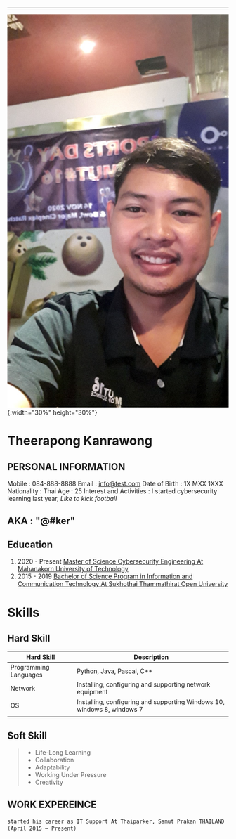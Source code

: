 
---
![alt text](Pic/profile.jpg){:width="30%" height="30%"}

Theerapong Kanrawong
===============
## PERSONAL INFORMATION 
Mobile : 084-888-8888
Email : <info@test.com>
Date of Birth : 1X MXX 1XXX
Nationality : Thai
Age : 25
Interest and Activities : I started cybersecurity learning last year, *Like to kick football*

## AKA : **"@#ker"**


## Education
1. 2020 - Present [Master of Science Cybersecurity Engineering At Mahanakorn University of Technology](https://www.msit.mut.ac.th/)
2. 2015 - 2019 [Bachelor of Science Program in Information and Communication Technology At Sukhothai Thammathirat Open University](https://www.stou.ac.th/main/index.html)

Skills
===============

Hard Skill
---------------

|       Hard Skill          |                               Description                                     |
| ------------------------- | ----------------------------------------------------------------------------- |
|   Programming Languages   |   Python, Java, Pascal, C++                                                   |
|         Network           |   Installing, configuring and supporting network equipment                    |
|          OS               |   Installing, configuring and supporting Windows 10, windows 8, windows 7     |
|                           |                                                                               |

Soft Skill
---------------
> - Life-Long Learning
> - Collaboration
> - Adaptability
> - Working Under Pressure
> - Creativity


## WORK EXPEREINCE
    started his career as IT Support At Thaiparker, Samut Prakan THAILAND  (April 2015 – Present)
